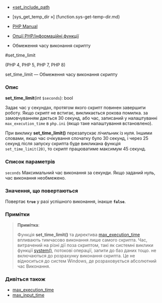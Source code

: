 - [«set_include_path](function.set-include-path.md)
- [sys_get_temp_dir »] (function.sys-get-temp-dir.md)

- [PHP Manual](index.md)
- [Опції PHP/інформаційні функції](ref.info.md)
- Обмеження часу виконання скрипту

#set_time_limit

(PHP 4, PHP 5, PHP 7, PHP 8)

set_time_limit — Обмеження часу виконання скрипту

### Опис

**set_time_limit**(int `$seconds`): bool

Задає час у секундах, протягом якого скрипт повинен завершити
роботу. Якщо скрипт не встигає, викликається рокова помилка. за
замовчуванням дається 30 секунд, або час, записаний у налаштуванні
`max_execution_time` в `php.ini` (якщо таке налаштування встановлено).

При виклику **set_time_limit()** перезапускає лічильник із нуля. Іншими
словами, якщо час очікування спочатку було 30 секунд, і через 25
секунд після запуску скрипта буде викликана функція `set_time_limit(20)`,
то скрипт працюватиме максимум 45 секунд.

### Список параметрів

`seconds`
Максимальний час виконання за секунди. Якщо заданий нуль, час
виконання необмежено.

### Значення, що повертаються

Повертає **`true`** у разі успішного виконання, інакше **`false`**.

### Примітки

> **Примітка**:
>
> Функція **set_time_limit()** та директива
> [max_execution_time](info.configuration.md#ini.max-execution-time)
> впливають тимчасово виконання лише самого скрипта. Час, витрачений
> на різні дії поза скриптом, такі як системні виклики функції
> [system()](function.system.md), потокові операції, запити до баз
> даних тощо. не включаються до розрахунку виконання скрипта. Це
> не відноситься до систем Windows, де розраховується абсолютний час
> Виконання.

### Дивіться також

- [max_execution_time](info.configuration.md#ini.max-execution-time)
- [max_input_time](info.configuration.md#ini.max-input-time)
